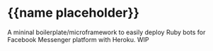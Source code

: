 #  {{name placeholder}}
A mininal boilerplate/microframework to easily deploy Ruby bots for
Facebook Messenger platform with Heroku. WIP
